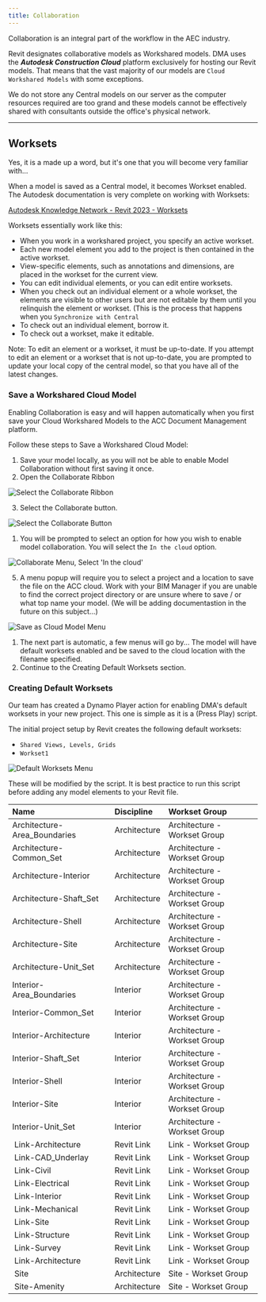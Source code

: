 ```yaml
---
title: Collaboration
---
```

Collaboration is an integral part of the workflow in the AEC industry.

Revit designates collaborative models as Workshared models. DMA uses the ***Autodesk Construction Cloud*** platform exclusively for hosting our Revit models. That means that the vast majority of our models are `Cloud Workshared Models` with some exceptions.

We do not store any Central models on our server as the computer resources required are too grand and these models cannot be effectively shared with consultants outside the office's physical network.

- - -

## Worksets

Yes, it is a made up a word, but it's one that you will become very familiar with...

When a model is saved as a Central model, it becomes Workset enabled. The Autodesk documentation is very complete on working with Worksets:

[Autodesk Knowledge Network - Revit 2023 - Worksets](https://knowledge.autodesk.com/support/revit/learn-explore/caas/CloudHelp/cloudhelp/2023/ENU/Revit-Collaborate/files/GUID-FDAA51E3-7703-4965-B09E-E61A92CD0E5A-htm.html?v=2023&st=Worksets)

Worksets essentially work like this:

* When you work in a workshared project, you specify an active workset.
* Each new model element you add to the project is then contained in the active workset.
* View-specific elements, such as annotations and dimensions, are placed in the workset for the current view.
* You can edit individual elements, or you can edit entire worksets.
* When you check out an individual element or a whole workset, the elements are visible to other users but are not editable by them until you relinquish the element or workset. (This is the process that happens when you `Synchronize with Central`
* To check out an individual element, borrow it.
* To check out a workset, make it editable.

Note: To edit an element or a workset, it must be up-to-date. If you attempt to edit an element or a workset that is not up-to-date, you are prompted to update your local copy of the central model, so that you have all of the latest changes.

### Save a Workshared Cloud Model

Enabling Collaboration is easy and will happen automatically when you first save your Cloud Workshared Models to the ACC Document Management platform.

Follow these steps to Save a Workshared Cloud Model:

1. Save your model locally, as you will not be able to enable Model Collaboration without first saving it once.
2. Open the Collaborate Ribbon

![Select the Collaborate Ribbon](https://ucarecdn.com/4b898fc7-40a4-4f7d-852a-708f2a900f6e/ "Revit - Collaboration - Save Workshared Cloud Model - 1")

3. Select the Collaborate button.

![Select the Collaborate Button](https://ucarecdn.com/b6289d19-6520-4bb6-bd1c-b594b2a3b092/ "Revit - Collaboration - Save Workshared Cloud Model - 2")

1. You will be prompted to select an option for how you wish to enable model collaboration. You will select the `In the cloud` option. 

![Collaborate Menu, Select 'In the cloud'](https://ucarecdn.com/cdcd4a6b-7869-46c9-b4a5-678c81702ac9/ "Revit - Collaboration - Save Workshared Cloud Model - 3")

5. A menu popup will require you to select a project and a location to save the file on the ACC cloud. Work with your BIM Manager if you are unable to find the correct project directory or are unsure where to save / or what top name your model. (We will be adding documentastion in the future on this subject...)

![Save as Cloud Model Menu](https://ucarecdn.com/832c0dfe-eb23-4844-8906-72470849364d/ "Revit - Collaboration - Save Workshared Cloud Model - 4")

1. The next part is automatic, a few menus will go by... The model will have default worksets enabled and be saved to the cloud location with the filename specified.
2. Continue to the Creating Default Worksets section.

### Creating Default Worksets

Our team has created a Dynamo Player action for enabling DMA's default worksets in your new project. This one is simple as it is a (Press Play) script.

The initial project setup by Revit creates the following default worksets:

* `Shared Views, Levels, Grids`
* `Workset1`

![Default Worksets Menu](https://ucarecdn.com/b75c7874-8945-4b8e-9575-2b918d97442f/ "Revit - Collaboration - Creating Default Worksets - 1")

These will be modified by the script. It is best practice to run this script before adding any model elements to your Revit file.

| Name | Discipline | Workset Group |
| :----- | :------- | :----- |
| ﻿A﻿rchitecture-Area_Boundaries | A﻿rchitecture | Architecture - Workset Group |
| ﻿A﻿rchitecture-Common_Set | A﻿rchitecture | Architecture - Workset Group |
| ﻿A﻿rchitecture-Interior | A﻿rchitecture | Architecture - Workset Group |
| ﻿A﻿rchitecture-Shaft_Set | A﻿rchitecture | Architecture - Workset Group |
| ﻿A﻿rchitecture-Shell | A﻿rchitecture | Architecture - Workset Group |
| ﻿A﻿rchitecture-Site | A﻿rchitecture | Architecture - Workset Group |
| ﻿A﻿rchitecture-Unit_Set | A﻿rchitecture | Architecture - Workset Group |
| ﻿Interior-Area_Boundaries | Interior | Architecture - Workset Group |
| ﻿Interior-Common_Set | Interior | Architecture - Workset Group |
| ﻿Interior-A﻿rchitecture| Interior | Architecture - Workset Group |
| ﻿Interior-Shaft_Set | Interior | Architecture - Workset Group |
| ﻿Interior-Shell | Interior | Architecture - Workset Group |
| ﻿Interior-Site | Interior | Architecture - Workset Group |
| ﻿Interior-Unit_Set | Interior | Architecture - Workset Group |
|﻿ Link-Architecture | Revit Link | Link - Workset Group |
|﻿ Link-CAD_Underlay | Revit Link | Link - Workset Group |
|﻿ Link-Civil | Revit Link | Link - Workset Group |
|﻿ Link-Electrical | Revit Link | Link - Workset Group |
|﻿ Link-Interior | Revit Link | Link - Workset Group |
|﻿ Link-Mechanical | Revit Link | Link - Workset Group |
|﻿ Link-Site | Revit Link | Link - Workset Group |
|﻿ Link-Structure | Revit Link | Link - Workset Group |
|﻿ Link-Survey | Revit Link | Link - Workset Group |
|﻿ Link-Architecture | Revit Link | Link - Workset Group |
|﻿ Site | Architecture | Site - Workset Group |
|﻿ Site-Amenity | Architecture | Site - Workset Group |




